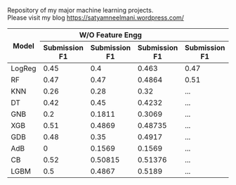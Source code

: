 Repository of my major machine learning projects. <br>
Please visit my blog https://satyamneelmani.wordpress.com/

<table>
  <thead>
    <tr>
      <th rowspan="2">Model</th>
      <th colspan="3">W/O Feature Engg</th>
      <th colspan="3">SMOTE</th>
      <th colspan="3">Feature Engineering</th>
    </tr>
    <tr>
      <th>Submission F1</th>
      <th>Submission F1</th>
      <th>Submission F1</th>
      <th>Submission F1</th>
      <th>Submission F1</th>
      <th>Submission F1</th>
    </tr>
  </thead>
  <tbody>
    <tr>
      <td>LogReg</td>
      <td>0.45</td>
      <td>0.4</td>
      <td>0.463</td>
      <td>0.47</td>
      <td>0.47</td>
      <td>0.4864</td>
      <td>0.5</td>
      <td>0.4867</td>
      <td>0.5189</td>
    </tr>
    <tr>
      <td>RF</td>
      <td>0.47</td>
      <td>0.47</td>
      <td>0.4864</td>
      <td>0.51</td>
      <td>0.4869</td>
      <td>0.48735</td>
      <td>...</td>
      <td>...</td>
      <td>...</td>
    </tr>
    <tr>
      <td>KNN</td>
      <td>0.26</td>
      <td>0.28</td>
      <td>0.32</td>
      <td>...</td>
      <td>...</td>
      <td>...</td>
      <td>...</td>
      <td>...</td>
      <td>...</td>
    </tr>
    <tr>
      <td>DT</td>
      <td>0.42</td>
      <td>0.45</td>
      <td>0.4232</td>
      <td>...</td>
      <td>...</td>
      <td>...</td>
      <td>...</td>
      <td>...</td>
      <td>...</td>
    </tr>
    <tr>
      <td>GNB</td>
      <td>0.2</td>
      <td>0.1811</td>
      <td>0.3069</td>
      <td>...</td>
      <td>...</td>
      <td>...</td>
      <td>...</td>
      <td>...</td>
      <td>...</td>
    </tr>
    <tr>
      <td>XGB</td>
      <td>0.51</td>
      <td>0.4869</td>
      <td>0.48735</td>
      <td>...</td>
      <td>...</td>
      <td>...</td>
      <td>...</td>
      <td>...</td>
      <td>...</td>
    </tr>
    <tr>
      <td>GDB</td>
      <td>0.48</td>
      <td>0.35</td>
      <td>0.4917</td>
      <td>...</td>
      <td>...</td>
      <td>...</td>
      <td>...</td>
      <td>...</td>
      <td>...</td>
    </tr>
    <tr>
      <td>AdB</td>
      <td>0</td>
      <td>0.1569</td>
      <td>0.1569</td>
      <td>...</td>
      <td>...</td>
      <td>...</td>
      <td>...</td>
      <td>...</td>
      <td>...</td>
    </tr>
    <tr>
      <td>CB</td>
      <td>0.52</td>
      <td>0.50815</td>
      <td>0.51376</td>
      <td>...</td>
      <td>...</td>
      <td>...</td>
      <td>...</td>
      <td>...</td>
      <td>...</td>
    </tr>
    <tr>
      <td>LGBM</td>
      <td>0.5</td>
      <td>0.4867</td>
      <td>0.5189</td>
      <td>...</td>
      <td>...</td>
      <td>...</td>
      <td>...</td>
      <td>...</td>
      <td>...</td>
    </tr>
  </tbody>
</table>

